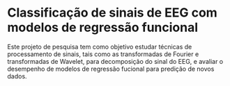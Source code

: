 # Classificação de sinais de EEG com modelos de regressão funcional
Este projeto de pesquisa tem como objetivo estudar técnicas de processamento de sinais, tais como as transformadas de Fourier e transformadas de Wavelet, para decomposição do sinal do EEG, e avaliar o desempenho de modelos de regressão fucional para predição de novos dados. 
 
